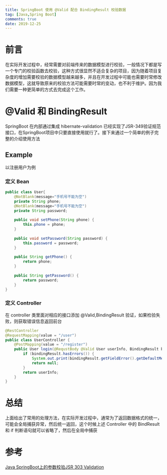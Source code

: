 ```yaml
---
title: SpringBoot 使用 @Valid 配合 BindingResult 校验数据
tag: [Java,Spring Boot]
comments: true
date: 2019-12-25
---
```


#  前言

在实际开发过程中，经常需要对前端传来的数据模型进行校验，一般情况下都是写一个专门的校验函数去校验，这种方式很显然不适合复杂的项目，因为随着项目复杂度的增加需要校验的数据模型越来越多，并且在开发过程中可能也需要时常修改数据模型，这就导致原来的校验方法可能需要时常的变动，也不利于维护。因为我们需要一种更简单的方式去完成这个工作。


# @Valid 和 BindingResult 

SpringBoot 在内部通过集成 hibernate-validation 已经实现了JSR-349验证规范接口，在SpringBoot项目中只要直接使用就行了。接下来通过一个简单的例子完整的介绍使用方法


## Example

以注册用户为例

### 定义 Bean

```java
public class User{
    @NotBlank(message="手机号不能为空")
    private String phone;
    @NotBlank(message="手机号不能为空")
    private String password;
    
    public void setPhone(String phone) {
        this.phone = phone;
    }
    
    public void setPassword(String password) {
        this.password = password;
    }
    
    public String getPhone() {
        return phone;
    }
    
    public String getPassword() {
        return password;
    }
}
```

### 定义 Controller 

在 controller 类里面对相应的接口添加 @Valid,BindingResult 验证，如果检验失败，则获取错误信息返回前台

```java
@RestController
@RequestMapping(value = "/user")
public class UserController {
    @PostMapping(value = "/register")
    public User login(@RequstBody @Valid User userInfo, BindingResult bindingResult) {
        if (bindingResult.hasErrors()) {
            System.out.print(bindingResult.getFieldError().getDefaultMessage());
            return null;
        }
        return userInfo;
    }
}
```


# 总结

上面给出了常用的处理方法，在实际开发过程中，通常为了返回数据格式的统一，可能会全局捕获异常，然后统一返回，这个时候上述 Controller 中的 BindResult 和 if 判断语句就可以省略了，然后在全局中捕获


# 参考

[Java SpringBoot上的参数校验JSR 303 Validation](https://juejin.im/post/5b2f4514f265da597a6108f8)